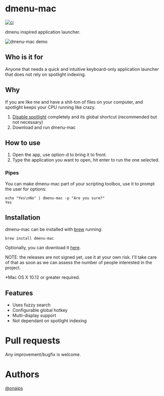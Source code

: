 
# dmenu-mac

[![ci](https://github.com/oNaiPs/dmenu-mac/workflows/Build/badge.svg)](https://github.com/oNaiPs/dmenu-mac)



dmenu inspired application launcher.

![dmenu-mac demo](./demo.gif)

## Who is it for
Anyone that needs a quick and intuitive keyboard-only application launcher that does not rely on spotlight indexing.

## Why
If you are like me and have a shit-ton of files on your computer, and spotlight keeps your CPU running like crazy.

1. [Disable spotlight](https://www.google.com/search?q=disable+spotlight+completely) completely and its global shortcut (recommended but not necessary)
2. Download and run dmenu-mac

## How to use
1. Open the app, use option-d to bring it to front.
2. Type the application you want to open, hit enter to run the one selected.

### Pipes
You can make dmenu-mac part of your scripting toolbox, use it to prompt the user for options:
```
echo "Yes\nNo" | dmenu-mac -p "Are you sure?"
Yes
```

## Installation

dmenu-mac can be installed with [brew](https://brew.sh/) running:

```
brew install dmenu-mac
```

Optionally, you can download it [here](https://github.com/oNaiPs/dmenu-mac/releases).

NOTE: the releases are not signed yet, use it at your own risk. I'll take care of that as soon as we can assess the number of people interested in the project.

*Mac OS X 10.12 or greater required.

## Features

- Uses fuzzy search
- Configurable global hotkey
- Multi-display support
- Not dependant on spotlight indexing

# Pull requests
Any improvement/bugfix is welcome.

# Authors

[@onaips](https://twitter.com/onaips)
